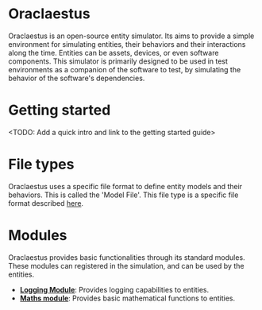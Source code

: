Oraclaestus
================

Oraclaestus is an open-source entity simulator.
Its aims to provide a simple environment for simulating entities, their behaviors and their interactions along the time.
Entities can be assets, devices, or even software components.
This simulator is primarily designed to be used in test environments as a companion of the software to test,
by simulating the behavior of the software's dependencies.


Getting started
================

<TODO: Add a quick intro and link to the getting started guide>


File types
================

Oraclaestus uses a specific file format to define entity models and their behaviors. This is called the 'Model File'.
This file type is a specific file format described [here](model-file.md).

Modules
================
Oraclaestus provides basic functionalities through its standard modules.
These modules can registered in the simulation, and can be used by the entities.
- **[Logging Module](modules/log.md)**: Provides logging capabilities to entities.
- **[Maths module](modules/maths.md)**: Provides basic mathematical functions to entities.


